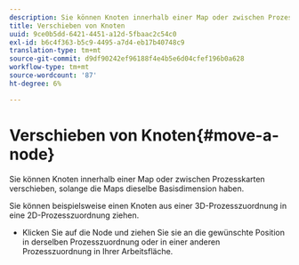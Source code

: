 ```yaml
---
description: Sie können Knoten innerhalb einer Map oder zwischen Prozesskarten verschieben, solange die Maps dieselbe Basisdimension haben.
title: Verschieben von Knoten
uuid: 9ce0b5dd-6421-4451-a12d-5fbaac2c54c0
exl-id: b6c4f363-b5c9-4495-a7d4-eb17b40748c9
translation-type: tm+mt
source-git-commit: d9df90242ef96188f4e4b5e6d04cfef196b0a628
workflow-type: tm+mt
source-wordcount: '87'
ht-degree: 6%

---
```


# Verschieben von Knoten{#move-a-node}

Sie können Knoten innerhalb einer Map oder zwischen Prozesskarten verschieben, solange die Maps dieselbe Basisdimension haben.

Sie können beispielsweise einen Knoten aus einer 3D-Prozesszuordnung in eine 2D-Prozesszuordnung ziehen.

* Klicken Sie auf die Node und ziehen Sie sie an die gewünschte Position in derselben Prozesszuordnung oder in einer anderen Prozesszuordnung in Ihrer Arbeitsfläche.
